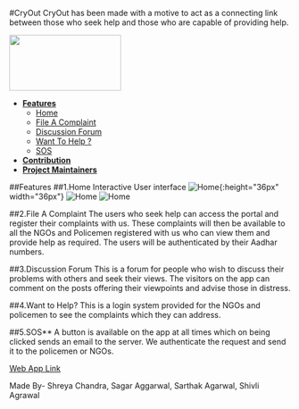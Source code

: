 #CryOut
CryOut has been made with a motive to act as a connecting link between those who seek help and those who are capable of providing help.

<img src="/../master/ScreenShots/Screenshot_20160410-123447.png" width="200" height="100">

+ **[Features](#features)**
  + [Home](#1home)
  + [File A Complaint](#2file-a-complaint)
  + [Discussion Forum](#3discussion-forum)
  + [Want To Help ?](#4want-to-help?)
  + [SOS](#5sos)
+ **[Contribution](#contribution)**
+ **[Project Maintainers](#project-maintainers)**

##Features
##1.Home
Interactive User interface 
![Home](/../master/ScreenShots/Screenshot_20160410-123447.png "Home" ){:height="36px" width="36px"}
![Home](/../master/ScreenShots/Screenshot_20160410-123454.png "Home" )
![Home](/../master/ScreenShots/Screenshot_20160410-123447.png "Home" )

##2.File A Complaint
The users who seek help can access the portal and register their complaints with us. These complaints will then be available to all the NGOs and Policemen registered with us who can view them and provide help as required. The users will be authenticated by their Aadhar numbers.

##3.Discussion Forum
This is a forum for people who wish to discuss their problems with others and seek their views. The visitors on the app can comment on the posts offering their viewpoints and advise those in distress.

##4.Want to Help?
This is a login system provided for the NGOs and policemen to see the complaints which they can address. 

##5.SOS**
A button is available on the app at all times which on being clicked sends an email to the server. We authenticate the request and send it to the policemen or NGOs.


[Web App Link](https://github.com/shr7/CryOut)

Made By- Shreya Chandra, Sagar Aggarwal, Sarthak Agarwal, Shivli Agrawal
